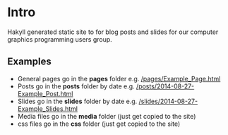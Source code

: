 Intro
========================
Hakyll generated static site to for blog posts and slides for our computer graphics programming users group.

Examples
-----------
* General pages go in the **pages** folder e.g. [/pages/Example_Page.html](/pages/Example_Page.html)
* Posts go in the **posts** folder by date e.g. [/posts/2014-08-27-Example_Post.html](/posts/2014-08-27-Example_Post.html)
* Slides go in the **slides** folder by date e.g. [/slides/2014-08-27-Example_Slides.html](/slides/2014-08-27-Example_Slides.html)
* Media files go in the **media** folder (just get copied to the site)
* css files go in the **css** folder (just get copied to the site)

